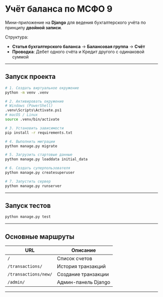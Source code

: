 # Учёт баланса по МСФО 9

Мини-приложение на **Django** для ведения бухгалтерского учёта по принципу **двойной записи**.

Структура:
- **Статья бухгалтерского баланса** -> **Балансовая группа** -> **Счёт**
- **Проводка**: Дебет одного счёта и Кредит другого с одинаковой суммой

---

## Запуск проекта

```bash
# 1. Создать виртуальное окружение
python -m venv .venv

# 2. Активировать окружение
# Windows (PowerShell)
.venv\Scripts\Activate.ps1
# macOS / Linux
source .venv/bin/activate

# 3. Установить зависимости
pip install -r requirements.txt

# 4. Выполнить миграции
python manage.py migrate

# 5. Загрузить стартовые данные
python manage.py loaddata initial_data

# 6. Создать суперпользователя
python manage.py createsuperuser

# 7. Запустить сервер
python manage.py runserver
````
---

## Запуск тестов

```bash
python manage.py test
```

---

## Основные маршруты

| URL                  | Описание            |
| -------------------- | ------------------- |
| `/`                  | Список счетов       |
| `/transactions/`     | История транзакций  |
| `/transactions/new/` | Создание транзакции |
| `/admin/`            | Админ-панель Django |

---
